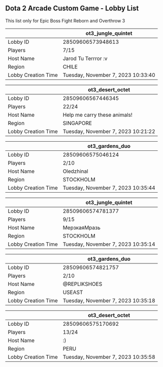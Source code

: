 ## Dota 2 Arcade Custom Game - Lobby List

This list only for Epic Boss Fight Reborn and Overthrow 3

|  | ot3_jungle_quintet |
| ------ | ------ |
| Lobby ID | 28509606573948613 |
| Players | 7/15 |
| Host Name | Jarod Tu Terrror :v |
| Region | CHILE |
| Lobby Creation Time | Tuesday, November 7, 2023 10:33:40 |


|  | ot3_desert_octet |
| ------ | ------ |
| Lobby ID | 28509606567446345 |
| Players | 22/24 |
| Host Name | Help me carry these animals! |
| Region | SINGAPORE |
| Lobby Creation Time | Tuesday, November 7, 2023 10:21:22 |


|  | ot3_gardens_duo |
| ------ | ------ |
| Lobby ID | 28509606575046124 |
| Players | 2/10 |
| Host Name | Oledzhinal |
| Region | STOCKHOLM |
| Lobby Creation Time | Tuesday, November 7, 2023 10:35:44 |


|  | ot3_jungle_quintet |
| ------ | ------ |
| Lobby ID | 28509606574781377 |
| Players | 9/15 |
| Host Name | МерзкаяМразь |
| Region | STOCKHOLM |
| Lobby Creation Time | Tuesday, November 7, 2023 10:35:14 |


|  | ot3_gardens_duo |
| ------ | ------ |
| Lobby ID | 28509606574821757 |
| Players | 2/10 |
| Host Name | @REPLIKSHOES |
| Region | USEAST |
| Lobby Creation Time | Tuesday, November 7, 2023 10:35:18 |


|  | ot3_desert_octet |
| ------ | ------ |
| Lobby ID | 28509606575170692 |
| Players | 13/24 |
| Host Name | :) |
| Region | PERU |
| Lobby Creation Time | Tuesday, November 7, 2023 10:35:58 |


